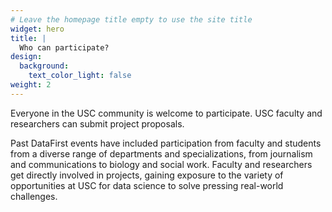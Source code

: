```yaml
---
# Leave the homepage title empty to use the site title
widget: hero
title: |
  Who can participate?
design:
  background:
    text_color_light: false
weight: 2
---
```


Everyone in the USC community is welcome to participate. USC faculty and researchers can submit project proposals.

Past DataFirst events have included participation from faculty and students from a diverse range of departments and specializations, from journalism and communications to biology and social work. Faculty and researchers get directly involved in projects, gaining exposure to the variety of opportunities at USC for data science to solve pressing real-world challenges.
